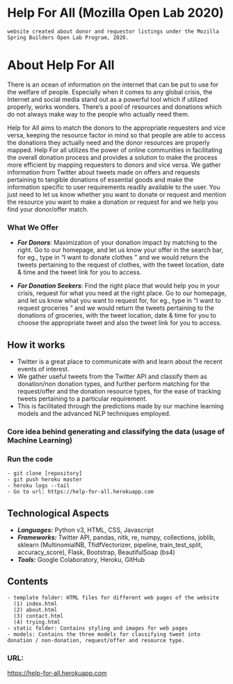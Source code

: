 # Help For All (Mozilla Open Lab 2020)

    website created about donor and requestor listings under the Mozilla Spring Builders Open Lab Program, 2020.

# About Help For All

There is an ocean of information on the internet that can be put to use for the welfare of people. Especially when it comes to any global crisis, the Internet and social media stand out as a powerful tool which if utilized properly, works wonders. There’s a pool of resources and donations which do not always make way to the people who actually need them.

Help for All aims to match the donors to the appropriate requesters and vice versa, keeping the resource factor in mind so that people are able to access the donations they actually need and the donor resources are properly mapped. Help For all utilizes the power of online communities in facilitating the overall donation process and provides a solution to make the process more efficient by mapping requesters to donors and vice versa. We gather information from Twitter about tweets made on offers and requests pertaining to tangible donations of essential goods and make the information specific to user requirements readily available to the user. You just need to let us know whether you want to donate or request and mention the resource you want to make a donation or request for and we help you find your donor/offer match.

### What We Offer
  - ***For Donors***: Maximization of your donation impact by matching to the right. Go to our homepage, and let us know your offer in the search bar, for eg., type in “I want to donate clothes ” and we would return the tweets pertaining to the request of clothes, with the tweet location, date & time and the tweet link for you to access.

  - ***For Donation Seekers***: Find the right place that would help you in your crisis, request for what you need at the right place. Go to our homepage, and let us know what you want to request for, for eg., type in “I want to request groceries ” and we would return the tweets pertaining to the donations of groceries, with the tweet location, date & time for you to choose the appropriate tweet and also the tweet link for you to access.

## How it works
- Twitter is a great place to communicate with and learn about the recent events of interest. 
- We gather useful tweets from the Twitter API and classify them as donation/non donation types, and further perform matching for the request/offer and the donation resource types, for the ease of tracking tweets pertaining to a particular requirement. 
- This is facilitated through the predictions made by our machine learning models and the advanced NLP techniques employed.

### Core idea behind generating and classifying the data (usage of Machine Learning)

### Run the code
    - git clone [repository]
    - git push heroku master
    - heroku logs --tail
    - Go to url: https://help-for-all.herokuapp.com

## Technological Aspects 
- ***Languages:*** Python v3, HTML, CSS, Javascript
- ***Frameworks:*** Twitter API, pandas, nltk, re, numpy, collections, joblib, sklearn (MultinomialNB, TfidfVectorizer, pipeline, train_test_split, accuracy_score), Flask, Bootstrap, BeautifulSoap (bs4)
- ***Tools:*** Google Colaboratory, Heroku, GitHub

## Contents

    - template folder: HTML files for different web pages of the website
      (1) index.html
      (2) about.html
      (3) contact.html
      (4) trying.html
    - static folder: Contains styling and images for web pages
    - models: Contains the three models for classifying tweet into donation / non-donation, request/offer and resource type.
      

### URL: 
https://help-for-all.herokuapp.com



